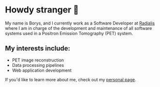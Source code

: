 # Howdy stranger 👋

My name is Borys, and I currently work as a Software Developer at [Radialis](https://radialis.com) where I am in charge of the development and maintenance of all software systems used in a Positron Emission Tomography (PET) system.

## My interests include:
- PET image reconstruction
- Data processing pipelines
- Web application development

If you'd like to learn more about me, check out my [personal page](https://boryskomarov.com).




